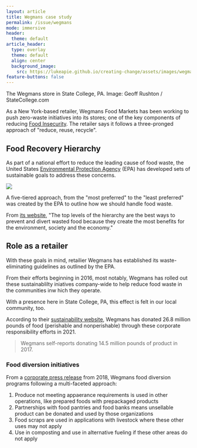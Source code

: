 ```yaml
---
layout: article
title: Wegmans case study
permalink: /issue/wegmans
mode: immersive
header:
  theme: default
article_header:
  type: overlay
  theme: default
  align: center
  background_image:
    src: https://lukeapie.github.io/creating-change/assets/images/wegmans-hero.jpeg
feature-buttons: false
---
```


The Wegmans store in State College, PA. Image: Geoff Rushton / StateCollege.com

As a New York-based retailer, Wegmans Food Markets has been working to push zero-waste initiatives into its stores; one of the key components of reducing [Food Insecurity](https://lukeapie.github.io/creating-change/issue). The retailer says it follows a three-pronged approach of "reduce, reuse, recycle". 

## Food Recovery Hierarchy
As part of a national effort to reduce the leading cause of food waste, the United States [Environmental Protection Agency](https://epa.gov) (EPA) has developed sets of sustainable goals to address these concerns. 

<img src="https://lukeapie.github.io/creating-change/asssets/images/food-recovery-epa.jpg">

A five-tiered approach, from the "most preferred" to the "least preferred" was created by the EPA to outline how we should handle food waste. 

From [its website](https://www.epa.gov/sustainable-management-food/food-recovery-hierarchy), "The top levels of the hierarchy are the best ways to prevent and divert wasted food because they create the most benefits for the environment, society and the economy."

## Role as a retailer
With these goals in mind, retailier Wegmans has established its waste-eliminating guidelines as outlined by the EPA. 

From their efforts beginning in 2016, most notably, Wegmans has rolled out these sustainablilty iniatives company-wide to help reduce food waste in the communities inw hich they operate.

With a presence here in State College, PA, this effect is felt in our local community, too. 

According to their [sustainability website](https://www.wegmans.com/values-in-action/sustainability-at-wegmans/), Wegmans has donated 26.8 million pounds of food (perishable and nonperishable) through these corporate responsibility efforts in 2021.

> Wegmans self-reports donating 14.5 million pounds of product in 2017.

### Food diversion initiatives
From a [corporate press release](https://www.wegmans.com/news-media/press-releases/at-wegmans-reducing-waste-is-a-win-for-the-community-environment-and-the-company/) from 2018, Wegmans food diversion programs following a multi-faceted approach:
1. Produce not meeting appaerance requirements is used in other operations, like prepared foods with prepackaged products
2. Partnerships with food pantries and food banks means unsellable product can be donated and used by those organizations
3. Food scraps are used in applications with livestock where these other uses may not apply
4. Use in composting and use in alternative fueling if these other areas do not apply